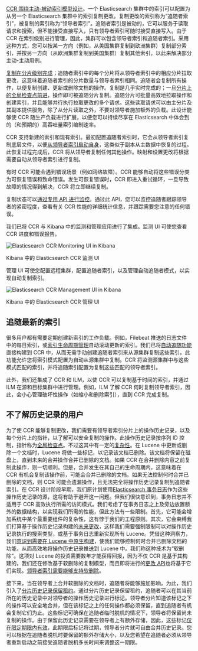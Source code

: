 [CCR 围绕主动-被动索引模型设计](https://www.elastic.co/guide/en/elastic-stack-overview/6.7/ccr-overview.html)。一个 Elasticsearch 集群中的索引可以配置为从另一个 Elasticsearch 集群中的索引复制更改。复制更改的索引称为“追随者索引”，被复制的索引称为“领导者索引”。追随者索引是被动的，它可以服务于读取请求和搜索，但不能接受直接写入，只有领导者索引可随时接受直接写入。由于 CCR 在索引级别进行管理，因此，集群可以包含领导者索引和追随者索引。采用这种方式，您可以按某一方向（例如，从美国集群复制到欧洲集群）复制部分索引，并按另一方向（从欧洲集群复制到美国集群）复制其他索引，以此来解决部分主动-主动用例。

[复制在分片级别完成](https://www.elastic.co/guide/en/elastic-stack-overview/6.7/ccr-overview.html#_the_mechanics_of_replication)；追随者索引中的每个分片将从领导者索引中的相应分片拉取更改，这意味着追随者索引的分片数量与领导者索引相同。追随者会复制所有操作，以便复制创建、更新或删除文档的操作。复制是几乎实时完成的；一旦[分片上的全局检查点前进](https://www.elastic.co/cn/blog/elasticsearch-sequence-ids-6-0)，操作即可被追随分片复制。追随分片可批量高效地拉取操作和创建索引，并且能够并行执行拉取更改的多个请求。这些读取请求可以由主分片及其副本提供服务，除了从分片读取之外，不要对领导者施加额外的负载。此设计能够使 CCR 随生产负载进行扩展，以便您可以持续尽享在 Elasticsearch 中体会到的（和预期的）高吞吐量索引编制速率。

CCR 支持新建的索引和现有索引。最初配置追随者索引时，它会从领导者索引复制底层文件，以便[从领导者索引启动自身](https://www.elastic.co/guide/en/elastic-stack-overview/6.7/remote-recovery.html)，这类似于副本从主数据中恢复的过程。此恢复过程完成后，CCR 将从领导者复制任何其他操作。映射和设置更改将根据需要自动从领导者索引进行复制。

有时 CCR 可能会遇到错误场景（例如网络故障）。CCR 能够自动将这些错误分类为可恢复错误和致命错误。发生可恢复错误时，CCR 即进入重试循环，一旦导致故障的情况得到解决，CCR 将立即继续复制。

复制状态可以[通过专用 API 进行监控](https://www.elastic.co/guide/en/elastic-stack-overview/6.7/ccr-overview.html#_inspecting_the_progress_of_replication)。通过此 API，您可以监控追随者跟踪领导者的紧密程度，查看有关 CCR 性能的详细统计信息，并跟踪需要您注意的任何错误。

我们已将 CCR 与 Kibana 中的监测和管理应用进行了集成。监测 UI 可使您查看 CCR 进度和错误报告。

![](https://images.contentstack.io/v3/assets/bltf7afce26b89a5b33/blt5f4199278fe0732e/5c9d0ca9e71fdc123a206e20/download "Elasticsearch CCR Monitoring UI in Kibana")

Kibana 中的 Elasticsearch CCR 监测 UI

管理 UI 可使您配置远程集群，配置追随者索引，以及管理自动追随者模式，以实现自动复制索引。

![](https://images.contentstack.io/v3/assets/bltf7afce26b89a5b33/blt52c5ee3f73f080a1/5c9d0c19aef178d33948d77b/download "Elasticsearch CCR Management UI in Kibana")

Kibana 中的 Elasticsearch CCR 管理 UI

## 追随最新的索引

很多用户都有需要定期创建新索引的工作负载。例如，Filebeat 推送的日志文件中的每日索引，或[索引生命周期管理](https://www.elastic.co/guide/en/elasticsearch/reference/6.7/index-lifecycle-management.html)自动滚动更新的索引。我们已将[自动追随功能](https://www.elastic.co/guide/en/elastic-stack-overview/6.7/ccr-auto-follow.html)直接构建到 CCR 中，从而无需手动创建追随者索引来从源集群复制这些索引。此功能允许您将索引模式配置为自动从源集群中复制。CCR 将监测源集群中与这些模式匹配的索引，并将追随索引配置为复制这些匹配的领导者索引。

此外，我们还集成了 CCR 和 ILM，以使 CCR 可以复制基于时间的索引，并通过 ILM 在源和目标集群中进行管理。例如，ILM 了解 CCR 何时复制领导者索引，因此，会小心管理破坏性操作（如缩小和删除索引），直到 CCR 完成复制。

## 不了解历史记录的用户

为了使 CCR 能够复制更改，我们需要有领导者索引分片上的操作历史记录，以及每个分片上的指针，以了解可以安全复制的操作。此操作历史记录按序列 ID 控制，指针称为[全局检查点](https://www.elastic.co/cn/blog/elasticsearch-sequence-ids-6-0)。不过这其中有一定的[复杂性](https://www.elastic.co/cn/blog/lucenes-handling-of-deleted-documents)。在 Lucene 中更新或删除一个文档时，Lucene 将做一些标记，以记录该文档已删除。该文档将保留在磁盘上，直到未来的合并操作合并已删除的文档。如果 CCR 在合并删除内容之前复制此操作，则一切顺利。但是，合并发生在其自己的生命周期内，这意味着在 CCR 有机会复制该操作前，可能会合并已删除的文档。如果无法控制何时合并已删除的文档，则 CCR 可能会遗漏操作，且无法完全将操作历史记录复制到追随者索引。在 CCR 设计阶段早期，我们原计划使用[Elasticsearch 事务日志](https://www.elastic.co/guide/en/elasticsearch/reference/6.7/index-modules-translog.html)作为这些操作历史记录的源，这将有助于避开这一问题。但我们很快意识到，事务日志并不适用于 CCR 高效执行所需的访问模式。我们考虑了在事务日志之上及旁边放置额外的数据结构，以实现我们所需的性能，但此方法有一些限制。首先，它可能会增加系统中某个最重要组件的复杂性，这有悖于我们的工程原则。其次，它会束缚我们打算基于操作历史记录构建的[未来更改](https://github.com/elastic/elasticsearch/issues/1242)，这样我们需要强制限制可以对操作历史记录执行的搜索类型，或基于事务日志重新实现所有 Lucene。凭借这种洞察力，我们[意识到需要在 Lucene 中原生构建](https://issues.apache.org/jira/browse/LUCENE-8198)，使我们能够控制何时合并已删除文档的功能，从而高效地将操作历史记录推送到 Lucene 中。我们称这种技术为“软删除”。这项对 Lucene 的投资需要数年才能获得回报，因为不仅 CCR 是基于其构建的，我们还在修改基于软删除的复制模型，而且即将进行的[更改 API](https://github.com/elastic/elasticsearch/issues/1242)也将基于它们实现。[领导者索引需要能够支持软删除](https://www.elastic.co/guide/en/elastic-stack-overview/6.7/ccr-requirements.html#ccr-requirements)。

接下来，当在领导者上合并软删除的文档时，追随者将能够施加影响。为此，我们引入了[分片历史记录保留租约](https://github.com/elastic/elasticsearch/issues/37165)。通过分片历史记录保留租约，追随者可以在其当前所在的历史记录中对领导者的操作历史记录进行标记。领导者分片知道该标记之下的操作可以安全地合并，但在该标记之上的任何操作都必须保留，直到追随者有机会复制它们为止。这些标记可确保在追随者临时脱机的情况下，领导者将保留尚未复制的操作。由于保留此历史记录需要在领导者上有额外存储，因此，这些标记[仅在限定期限内有效](https://www.elastic.co/guide/en/elastic-stack-overview/6.7/ccr-requirements.html#ccr-overview-soft-deletes)，此期限后标记将过期，领导者分片就可自由合并历史记录。您可以根据在追随者脱机时要保留的额外存储大小，以及您希望在追随者必须从领导者重新启动之前接受追随者脱机多长时间来调整这一期限。


